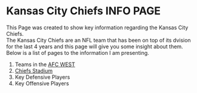 # Kansas City Chiefs INFO PAGE
This Page was created to show key information regarding the Kansas City Chiefs.  
The Kansas City Chiefs are  an NFL team that has been on top of its dvision for the last 4 years and this page will give you some insight about them.
Below is a list of pages to the information I am presenting.

1. Teams in the [AFC WEST](https://github.com/GGodsey45/MIDTERM/blob/7716074d8d5988ea69d35af572a63c7443dcccfb/AFCWEST.md)
2. [Chiefs Stadium](https://github.com/GGodsey45/MIDTERM/blob/4cb99e50433c13df74d0d76bda46e5fab787f764/STADIUM.md)  
3. Key Defensive Players
4. Key Offensive Players
